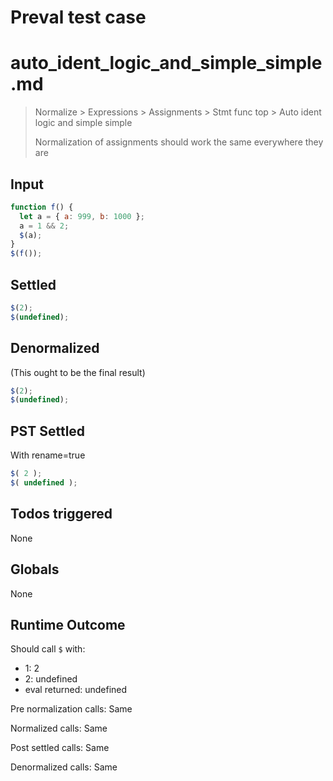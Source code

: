 # Preval test case

# auto_ident_logic_and_simple_simple.md

> Normalize > Expressions > Assignments > Stmt func top > Auto ident logic and simple simple
>
> Normalization of assignments should work the same everywhere they are

## Input

`````js filename=intro
function f() {
  let a = { a: 999, b: 1000 };
  a = 1 && 2;
  $(a);
}
$(f());
`````


## Settled


`````js filename=intro
$(2);
$(undefined);
`````


## Denormalized
(This ought to be the final result)

`````js filename=intro
$(2);
$(undefined);
`````


## PST Settled
With rename=true

`````js filename=intro
$( 2 );
$( undefined );
`````


## Todos triggered


None


## Globals


None


## Runtime Outcome


Should call `$` with:
 - 1: 2
 - 2: undefined
 - eval returned: undefined

Pre normalization calls: Same

Normalized calls: Same

Post settled calls: Same

Denormalized calls: Same
